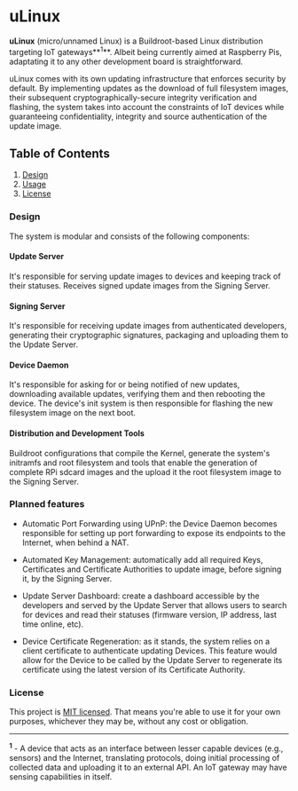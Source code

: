 # uLinux

**uLinux** (micro/unnamed Linux) is a Buildroot-based Linux distribution targeting IoT gateways**<sup>1</sup>**. Albeit being currently aimed at Raspberry Pis, adaptating it to any other development board is straightforward.

uLinux comes with its own updating infrastructure that enforces security by default. By implementing updates as the download of full filesystem images, their subsequent cryptographically-secure integrity verification and flashing, the system takes into account the constraints of IoT devices while guaranteeing confidentiality, integrity and source authentication of the update image.

## Table of Contents
1. [Design](#design)
2. [Usage](#usage)
3. [License](#license)

### Design

The system is modular and consists of the following components:

#### Update Server

It's responsible for serving update images to devices and keeping track of their statuses. Receives signed update images from the Signing Server. 

#### Signing Server

It's responsible for receiving update images from authenticated developers, generating their cryptographic signatures, packaging and uploading them to the Update Server.

#### Device Daemon

It's responsible for asking for or being notified of new updates, downloading available updates, verifying them and then rebooting the device. The device's init system is then responsible for flashing the new filesystem image on the next boot.

#### Distribution and Development Tools

Buildroot configurations that compile the Kernel, generate the system's initramfs and root filesystem and tools that enable the generation of complete RPi sdcard images and the upload it the root filesystem image to the Signing Server.

### Planned features

- Automatic Port Forwarding using UPnP: the Device Daemon becomes responsible for setting up port forwarding to expose its endpoints to the Internet, when behind a NAT.

- Automated Key Management: automatically add all required Keys, Certificates and Certificate Authorities to update image, before signing it, by the Signing Server.
 
- Update Server Dashboard: create a dashboard accessible by the developers and served by the Update Server that allows users to search for devices and read their statuses (firmware version, IP address, last time online, etc).

- Device Certificate Regeneration: as it stands, the system relies on a client certificate to authenticate updating Devices. This feature would allow for the Device to be called by the Update Server to regenerate its certificate using the latest version of its Certificate Authority.

### License

This project is [MIT licensed](https://opensource.org/licenses/MIT). That means you're able to use it for your own purposes, whichever they may be, without any cost or obligation.

----
**<sup>1</sup>** - A device that acts as an interface between lesser capable devices (e.g., sensors) and the Internet, translating protocols, doing initial processing of collected data and uploading it to an external API. An IoT gateway may have sensing capabilities in itself.
